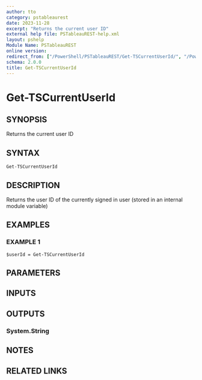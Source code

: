 ```yaml
---
author: tto
category: pstableaurest
date: 2023-11-28
excerpt: "Returns the current user ID"
external help file: PSTableauREST-help.xml
layout: pshelp
Module Name: PSTableauREST
online version:
redirect_from: ["/PowerShell/PSTableauREST/Get-TSCurrentUserId/", "/PowerShell/PSTableauREST/get-tscurrentuserid/", "/PowerShell/get-tscurrentuserid/"]
schema: 2.0.0
title: Get-TSCurrentUserId
---
```


# Get-TSCurrentUserId

## SYNOPSIS
Returns the current user ID

## SYNTAX

```
Get-TSCurrentUserId
```

## DESCRIPTION
Returns the user ID of the currently signed in user (stored in an internal module variable)

## EXAMPLES

### EXAMPLE 1
```
$userId = Get-TSCurrentUserId
```

## PARAMETERS

## INPUTS

## OUTPUTS

### System.String
## NOTES

## RELATED LINKS
